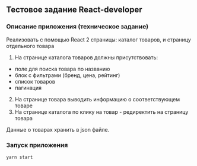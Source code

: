 ## Тестовое задание React-developer

### Описание приложения (техническое задание)

Реализовать с помощью React 2 страницы: каталог товаров, и страницу отдельного товара
1) На странице каталога товаров должны присутствовать:
- поле для поиска товара по названию
- блок с фильтрами (бренд, цена, рейтинг)
- список товаров
- пагинация
2) На странице товара выводить информацию о соответствующем товаре
3) На странице каталога по клику на товар - редиректить на страницу товара

Данные о товарах хранить в json файле.

### Запуск приложения

`yarn start`
